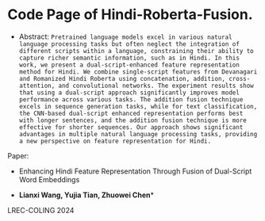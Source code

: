 # Code Page of Hindi-Roberta-Fusion.

  -  Abstract:
`Pretrained language models excel in various natural language processing tasks but often neglect the integration of different scripts within a language, constraining their ability to capture richer semantic information, such as in Hindi. In this work, we present a dual-script-enhanced feature representation method for Hindi. We combine single-script features from Devanagari and Romanized Hindi Roberta using concatenation, addition, cross-attention, and convolutional networks. The experiment results show that using a dual-script approach significantly improves model performance across various tasks. The addition fusion technique excels in sequence generation tasks, while for text classification, the CNN-based dual-script enhanced representation performs best with longer sentences, and the addition fusion technique is more effective for shorter sequences. Our approach shows significant advantages in multiple natural language processing tasks, providing a new perspective on feature representation for Hindi.`

Paper:
  -  Enhancing Hindi Feature Representation Through Fusion of Dual-Script Word Embeddings

  -  **Lianxi Wang, Yujia Tian, Zhuowei Chen***

LREC-COLING 2024
